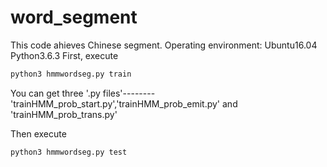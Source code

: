 # word_segment

This code ahieves Chinese segment.
Operating environment: Ubuntu16.04 Python3.6.3
First, execute

```python
python3 hmmwordseg.py train
```
You can get three '.py files'--------'trainHMM_prob_start.py','trainHMM_prob_emit.py' and 'trainHMM_prob_trans.py'

Then execute

```python
python3 hmmwordseg.py test
```

